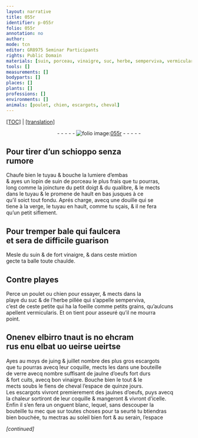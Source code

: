 ```yaml
---
layout: narrative
title: 055r
identifier: p-055r
folio: 055r
annotation: no
author:
mode: tcn
editor: GR8975 Seminar Participants
rights: Public Domain
materials: [suin, porceau, vinaigre, suc, herbe, semperviva, vermicularis, verre, jaulne d’oeufs, fiens de cheval, jaulnes d’oeufs]
tools: []
measurements: []
bodyparts: []
places: []
plants: []
professions: []
environments: []
animals: [poulet, chien, escargots, cheval]
---
```


<p><a href="{{ site.baseurl }}/normalized/">[TOC]</a> | <a href="{{ site.baseurl }}/texts/p-055r_tl/" target="_blank">[translation]</a></p><div class="folio" align="center">- - - - - <a href="http://gallica.bnf.fr/ark:/12148/btv1b9059316c/f115.item" target="_blank"><img src="https://cu-mkp.github.io/2017-workshop-edition/assets/photo-icon.png" alt="folio image: " style="display:inline-block; margin-bottom:-3px;"/>055r</a> - - - - - </div>  
  

## Pour tirer d’un schioppo senza<br/> rumore

 
Chaufe bien le tuyau & bouche la lumiere d’embas<br/> & ayes un lopin de <span class="m">suin</span> de <span class="m">porceau</span> le plus frais que tu pourras,<br/> long co<span class="exp">mm</span>e la joincture du petit doigt & du qualibre, & le mects<br/> dans le tuyau & le promene de hault en bas jusques à ce<br/> qu’il soict tout fondu. Aprés charge, avecq une douille qui se<br/> tiene à la verge, le tuyau en hault, co<span class="exp">mm</span>e tu sçais, & il ne fera<br/> qu’un petit siflem<span class="exp">ent</span>.

 
  

## Pour tremper bale qui faulcera<br/> et sera de difficile guarison

 
Mesle du <span class="m">suin</span> & de fort <span class="m">vinaigre</span>, & dans ceste mixtion<br/> gecte ta balle toute chaulde.
 
 
  

## Contre playes

 
Perce un <span class="al">poulet</span> ou <span class="al">chien</span> pour essayer, & mects dans la<br/> playe du <span class="m">suc</span> & de l’<span class="m">herbe</span> pillée qui s’appelle <span class="m">semperviva</span>,<br/> c’est de ceste petite qui ha la foeille co<span class="exp">mm</span>e petits grains, qu’aulcuns<br/> apellent <span class="m">vermicularis</span>. Et on tient pour asseuré qu’il ne mourra<br/> point.

 
  

## Onenev elbirro tnaut is no ehcram<br/> rus enu elbat uo <span class="del">ueirse</span> ueirtse

 
Ayes au moys de juing & juillet nombre des plus gros <span class="al">escargots</span><br/> que tu pourras avecq leur coquille, mects les dans une bouteille<br/> de <span class="m">verre</span> avecq nombre suffisant de <span class="m">jaulne d’oeufs</span> fort durs<br/> & fort cuits, avecq bon <span class="m">vinaigre</span>. Bouche bien le tout & le<br/> mects soubs le <span class="m">fiens de <span class="al">cheval</span></span> l’espace de quinze jours.<br/> Les <span class="al">escargots</span> vivront premierem<span class="exp">ent</span> des <span class="m">jaulnes d’oeufs</span>, puys avecq<br/> la chaleur sortiront de leur coquille & mangeront & vivront d’icelle.<br/> Enfin il s’en fera un onguent blanc, lequel, sans descouper la<br/> bouteille <span class="del">tu mec</span> que sur toutes choses pour ta seurté tu <span class="del">b</span>tiendras<br/> bien bouchée, tu mectras au soleil bien fort & au serain, l’espace
 
*[continued]*
 
